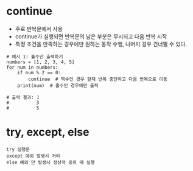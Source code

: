 # continue
- 주로 반복문에서 사용
- continue가 실행되면 반복문의 남은 부분은 무시되고 다음 반복 시작
- 특정 조건을 만족하는 경우에만 원하는 동작 수행, 나머지 경우 건너뛸 수 있다.

```
# 예시 1: 홀수만 출력하기
numbers = [1, 2, 3, 4, 5]
for num in numbers:
    if num % 2 == 0:
        continue  # 짝수인 경우 현재 반복 중단하고 다음 반복으로 이동
    print(num)  # 홀수인 경우에만 출력

# 출력 결과: 1
#          3
#          5
```
    
# try, except, else

```
try 실행문
except 예외 발생시 처리
else 예외 안 발생시 정상적 종료 때 실행
```
